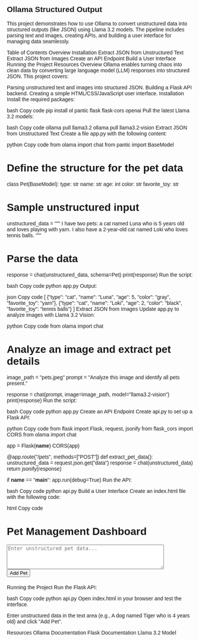 ## Ollama Structured Output
This project demonstrates how to use Ollama to convert unstructured data into structured outputs (like JSON) using Llama 3.2 models. The pipeline includes parsing text and images, creating APIs, and building a user interface for managing data seamlessly.

Table of Contents
Overview
Installation
Extract JSON from Unstructured Text
Extract JSON from Images
Create an API Endpoint
Build a User Interface
Running the Project
Resources
Overview
Ollama enables turning chaos into clean data by converting large language model (LLM) responses into structured JSON. This project covers:

Parsing unstructured text and images into structured JSON.
Building a Flask API backend.
Creating a simple HTML/CSS/JavaScript user interface.
Installation
Install the required packages:

bash
Copy code
pip install ol pantic flask flask-cors openai
Pull the latest Llama 3.2 models:

bash
Copy code
ollama pull llama3.2
ollama pull llama3.2-vision
Extract JSON from Unstructured Text
Create a file app.py with the following content:

python
Copy code
from olama import chat
from pantic import BaseModel

# Define the structure for the pet data
class Pet(BaseModel):
    type: str
    name: str
    age: int
    color: str
    favorite_toy: str

# Sample unstructured input
unstructured_data = """
I have two pets: a cat named Luna who is 5 years old and loves playing with yarn.
I also have a 2-year-old cat named Loki who loves tennis balls.
"""

# Parse the data
response = chat(unstructured_data, schema=Pet)
print(response)
Run the script:

bash
Copy code
python app.py
Output:

json
Copy code
[
  {"type": "cat", "name": "Luna", "age": 5, "color": "gray", "favorite_toy": "yarn"},
  {"type": "cat", "name": "Loki", "age": 2, "color": "black", "favorite_toy": "tennis balls"}
]
Extract JSON from Images
Update app.py to analyze images with Llama 3.2 Vision:

python
Copy code
from olama import chat

# Analyze an image and extract pet details
image_path = "pets.jpeg"
prompt = "Analyze this image and identify all pets present."

response = chat(prompt, image=image_path, model="llama3.2-vision")
print(response)
Run the script:

bash
Copy code
python app.py
Create an API Endpoint
Create api.py to set up a Flask API:

python
Copy code
from flask import Flask, request, jsonify
from flask_cors import CORS
from olama import chat

app = Flask(__name__)
CORS(app)

@app.route("/pets", methods=["POST"])
def extract_pet_data():
    unstructured_data = request.json.get("data")
    response = chat(unstructured_data)
    return jsonify(response)

if __name__ == "__main__":
    app.run(debug=True)
Run the API:

bash
Copy code
python api.py
Build a User Interface
Create an index.html file with the following code:

html
Copy code
<!DOCTYPE html>
<html lang="en">
<head>
  <meta charset="UTF-8">
  <title>Pet Management Dashboard</title>
  <style>
    body { font-family: Arial, sans-serif; }
    #output { margin-top: 20px; }
  </style>
</head>
<body>
  <h1>Pet Management Dashboard</h1>
  <textarea id="input" rows="4" cols="50" placeholder="Enter unstructured pet data..."></textarea><br>
  <button onclick="addPet()">Add Pet</button>

  <div id="output"></div>

  <script>
    function addPet() {
      const input = document.getElementById('input').value;
      fetch('http://localhost:5000/pets', {
        method: 'POST',
        headers: { 'Content-Type': 'application/json' },
        body: JSON.stringify({ data: input })
      })
      .then(response => response.json())
      .then(data => {
        document.getElementById('output').innerText = JSON.stringify(data, null, 2);
      });
    }
  </script>
</body>
</html>
Running the Project
Run the Flask API:

bash
Copy code
python api.py
Open index.html in your browser and test the interface.

Enter unstructured data in the text area (e.g., A dog named Tiger who is 4 years old) and click "Add Pet".

Resources
Ollama Documentation
Flask Documentation
Llama 3.2 Model